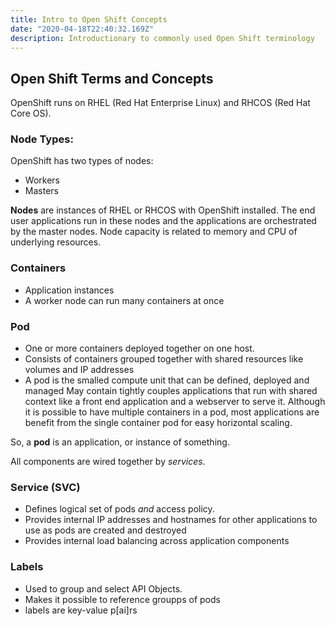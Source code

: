 ```yaml
---
title: Intro to Open Shift Concepts
date: "2020-04-18T22:40:32.169Z"
description: Introductionary to commonly used Open Shift terminology
---
```


## Open Shift Terms and Concepts

OpenShift runs on RHEL (Red Hat Enterprise Linux) and RHCOS (Red Hat Core OS).

### Node Types:
OpenShift has two types of nodes:
- Workers
- Masters

<b>Nodes</b> are instances of RHEL or RHCOS with OpenShift installed. The end user applications run in these nodes and the applications are orchestrated by the master nodes. Node capacity is related to memory and CPU of underlying resources.

### Containers 
- Application instances
- A worker node can run many containers at once

### Pod
- One or more containers deployed together on one host.
- Consists of containers grouped together with shared resources like volumes and IP addresses
- A pod is the smalled compute unit that can be defined, deployed and managed
May contain tightly couples applications that run with shared context like a front end application and a webserver to serve it. Although it is possible to have multiple containers in a pod, most applications are benefit from the single container pod for easy horizontal scaling.

So, a **pod** is an application, or instance of something.

All components are wired together by <i>services</i>.

### Service (SVC)
- Defines logical set of pods <i>and</i> access policy.
- Provides internal IP addresses and hostnames for other applications to use as pods are created and destroyed
- Provides internal load balancing across application components

### Labels 
- Used to group and select API Objects.
- Makes it possible to reference groupps of pods
- labels are key-value p[ai]rs
